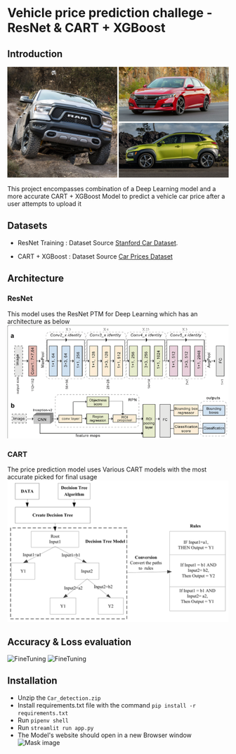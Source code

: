 # Vehicle price prediction challege - ResNet & CART + XGBoost

## Introduction

![](./images/cover.jpg)

This project encompasses combination of a Deep Learning model and a more accurate CART + XGBoost Model to predict a vehicle car price after a user attempts to upload it 


## Datasets

* ResNet Training : Dataset Source [Stanford Car Dataset](https://www.kaggle.com/datasets/jessicali9530/stanford-cars-dataset).

* CART  + XGBoost : Dataset Source [Car Prices Dataset](https://www.kaggle.com/datasets/sidharth178/car-prices-dataset)

## Architecture

### ResNet
This model uses the ResNet PTM for Deep Learning which has an architecture as below 
![](./images/resnet.png)

### CART
The price prediction model uses Various CART models with the most accurate picked for final usage
![](./images/forests.png)

## Accuracy & Loss evaluation 

![FineTuning](images/Accuracy.png)
![FineTuning](images/loss.png)


## Installation
* Unzip the `Car_detection.zip`
* Install requirements.txt file with the command `pip install -r requirements.txt`
* Run `pipenv shell`
* Run `streamlit run app.py`
* The Model's website should open in a new Browser window 
![Mask image](images/)

